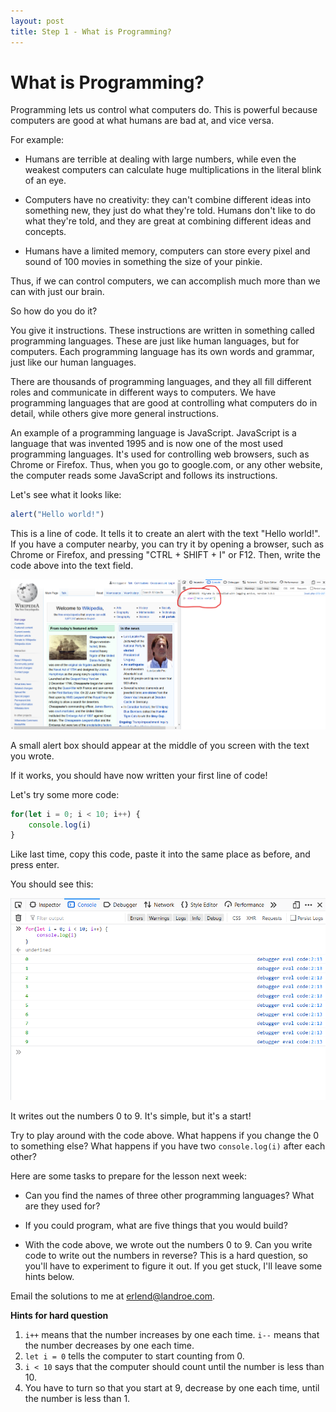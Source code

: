 ```yaml
---
layout: post
title: Step 1 - What is Programming?
---
```


# What is Programming?

Programming lets us control what computers do. This is powerful because computers are good at what humans are bad at, and vice versa.

For example:

- Humans are terrible at dealing with large numbers, while even the weakest computers can calculate huge multiplications in the literal blink of an eye.

- Computers have no creativity: they can't combine different ideas into something new, they just do what they're told. Humans don't like to do what they're told, and they are great at combining different ideas and concepts.

- Humans have a limited memory, computers can store every pixel and sound of 100 movies in something the size of your pinkie. 

Thus, if we can control computers, we can accomplish much more than we can with just our brain.

So how do you do it?

You give it instructions. These instructions are written in something called programming languages. These are just like human languages, but for computers. Each programming language has its own words and grammar, just like our human languages.

There are thousands of programming languages, and they all fill different roles and communicate in different ways to computers. We have programming languages that are good at controlling what computers do in detail, while others give more general instructions.

An example of a programming language is JavaScript. JavaScript is a language that was invented 1995 and is now one of the most used programming languages. It's used for controlling web browsers, such as Chrome or Firefox. Thus, when you go to google.com, or any other website, the computer reads some JavaScript and follows its instructions.

Let's see what it looks like:

```javascript
alert("Hello world!")
```

This is a line of code. It tells it to create an alert with the text "Hello world!". If you have a computer nearby, you can try it by opening a browser, such as Chrome or Firefox, and pressing "CTRL + SHIFT + I" or F12. Then, write the code above into the text field.

![console fun](images/console_fun.png)

A small alert box should appear at the middle of you screen with the text you wrote.

If it works, you should have now written your first line of code!

Let's try some more code:

```javascript
for(let i = 0; i < 10; i++) {
    console.log(i)
}
```

Like last time, copy this code, paste it into the same place as before, and press enter.

You should see this:

![console four fun](images/console_for_fun.png)

It writes out the numbers 0 to 9. It's simple, but it's a start!

Try to play around with the code above. What happens if you change the 0 to something else? What happens if you have two `console.log(i)` after each other?

Here are some tasks to prepare for the lesson next week:

- Can you find the names of three other programming languages? What are they used for?

- If you could program, what are five things that you would build?

- With the code above, we wrote out the numbers 0 to 9. Can you write code to write out the numbers in reverse? This is a hard question, so you'll have to experiment to figure it out. If you get stuck, I'll leave some hints below.

Email the solutions to me at erlend@landroe.com.






**Hints for hard question**

1. `i++` means that the number increases by one each time. `i--` means that the number decreases by one each time.
2. `let i = 0` tells the computer to start counting from 0.
3. `i < 10` says that the computer should count until the number is less than 10.
4. You have to turn so that you start at 9, decrease by one each time, until the number is less than 1.

